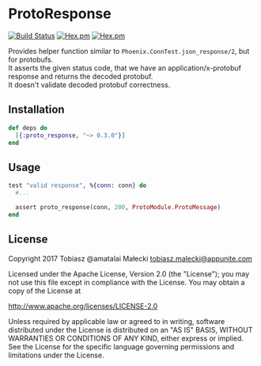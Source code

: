 # ProtoResponse

[![Build Status](https://travis-ci.org/appunite/proto_response.svg?branch=master)](https://travis-ci.org/appunite/proto_response)
[![Hex.pm](https://img.shields.io/hexpm/v/proto_response.svg?style=flat&colorB=6B4D90)](https://hex.pm/packages/proto_response)
[![Hex.pm](https://img.shields.io/hexpm/dt/proto_response.svg?style=flat)](https://hex.pm/packages/proto_response)

Provides helper function similar to `Phoenix.ConnTest.json_response/2`, but for protobufs.</br>
It asserts the given status code, that we have an application/x-protobuf response and returns the decoded protobuf.</br>
It doesn't validate decoded protobuf correctness.

## Installation

```elixir
def deps do
  [{:proto_response, "~> 0.3.0"}]
end
```

## Usage

```elixir
test "valid response", %{conn: conn} do
  #...

  assert proto_response(conn, 200, ProtoModule.ProtoMessage)
end
```

## License

Copyright 2017 Tobiasz @amatalai Małecki <tobiasz.malecki@appunite.com>

Licensed under the Apache License, Version 2.0 (the "License");
you may not use this file except in compliance with the License.
You may obtain a copy of the License at

<http://www.apache.org/licenses/LICENSE-2.0>

Unless required by applicable law or agreed to in writing, software
distributed under the License is distributed on an "AS IS" BASIS,
WITHOUT WARRANTIES OR CONDITIONS OF ANY KIND, either express or implied.
See the License for the specific language governing permissions and
limitations under the License.
